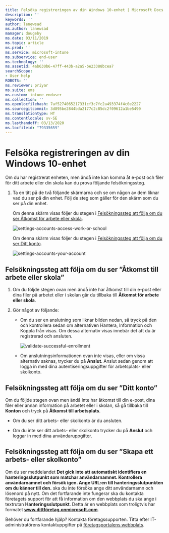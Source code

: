 ```yaml
---
title: Felsöka registreringen av din Windows 10-enhet | Microsoft Docs
description: ''
keywords: ''
author: lenewsad
ms.author: lanewsad
manager: dougeby
ms.date: 03/11/2019
ms.topic: article
ms.prod: ''
ms.service: microsoft-intune
ms.subservice: end-user
ms.technology: ''
ms.assetid: 4ab630b6-47ff-443b-a2a5-be23388bcea7
searchScope:
- User help
ROBOTS: ''
ms.reviewer: priyar
ms.suite: ems
ms.custom: intune-enduser
ms.collection: ''
ms.openlocfilehash: 7af5274065217331cf3c7fc2a493374f4c0e2227
ms.sourcegitcommit: 3d895be2844bda2177c2c85dc2f09612a1be5490
ms.translationtype: HT
ms.contentlocale: sv-SE
ms.lasthandoff: 03/13/2020
ms.locfileid: "79335659"
---
```

# <a name="troubleshoot-your-windows-10-device-enrollment"></a>Felsöka registreringen av din Windows 10-enhet
Om du har registrerat enheten, men ändå inte kan komma åt e-post och filer för ditt arbete eller din skola kan du prova följande felsökningssteg.  

1. Ta en titt på de två följande skärmarna och se om någon av dem liknar vad du ser på din enhet. Följ de steg som gäller för den skärm som du ser på din enhet.

    Om denna skärm visas följer du stegen i [Felsökningssteg att följa om du ser Åtkomst för arbete eller skola](#troubleshooting-steps-to-follow-if-you-see-access-work-or-school).

    ![settings-accounts-access-work-or-school](./media/w10-enroll-rs1-connect-to-work-or-school.png)

    Om denna skärm visas följer du stegen i [Felsökningssteg att följa om du ser Ditt konto](#troubleshooting-steps-to-follow-if-you-see-your-account).

    ![settings-accounts-your-account](./media/W10-enroll-2-accounts-your-account.png)

## <a name="troubleshooting-steps-to-follow-if-you-see-access-work-or-school"></a>Felsökningssteg att följa om du ser ”Åtkomst till arbete eller skola”

1. Om du följde stegen ovan men ändå inte har åtkomst till din e-post eller dina filer på arbetet eller i skolan går du tillbaka till **Åtkomst för arbete eller skola**.

2. Gör något av följande:

   - Om du ser en anslutning som liknar bilden nedan, så tryck på den och kontrollera sedan om alternativen Hantera, Information och Koppla från visas. Om dessa alternativ visas innebär det att du är registrerad och ansluten.

     ![validate-successful-enrollment](./media/w10-enroll-rs1-validate-successful-enrollment.png)

   - Om anslutningsinformationen ovan inte visas, eller om vissa alternativ saknas, trycker du på **Anslut**. Anslut sedan genom att logga in med dina autentiseringsuppgifter för arbetsplats- eller skolkonto.  

## <a name="troubleshooting-steps-to-follow-if-you-see-your-account"></a>Felsökningssteg att följa om du ser ”Ditt konto”

Om du följde stegen ovan men ändå inte har åtkomst till din e-post, dina filer eller annan information på arbetet eller i skolan, så gå tillbaka till **Konton** och tryck på **Åtkomst till arbetsplats**.

- Om du ser ditt arbets- eller skolkonto är du ansluten.  

- Om du inte ser ditt arbets- eller skolkonto trycker du på **Anslut** och loggar in med dina användaruppgifter.

## <a name="troubleshooting-steps-to-follow-if-you-see-set-up-a-work-or-school-account"></a>Felsökningssteg att följa om du ser ”Skapa ett arbets- eller skolkonto”

Om du ser meddelandet <strong>Det gick inte att automatiskt identifiera en hanteringsslutpunkt som matchar användarnamnet. Kontrollera användarnamnet och försök igen. Ange URL:en till hanteringsslutpunkten om du känner till den.</strong> ska du inte försöka ange ditt användarnamn och lösenord på nytt. Om det fortfarande inte fungerar ska du kontakta företagets support för att få information om den webbplats du ska ange i textrutan <strong>Hanteringsslutpunkt</strong>. Detta är en webbplats som troligtvis har formatet <strong>www.dittföretag.onmicrosoft.com</strong>.

Behöver du fortfarande hjälp? Kontakta företagssupporten. Titta efter IT-administratörens kontaktuppgifter på [företagsportalens webbplats](https://go.microsoft.com/fwlink/?linkid=2010980).
